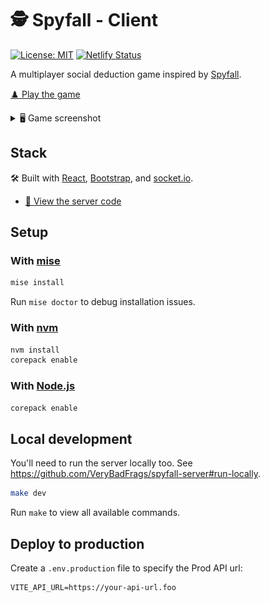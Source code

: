 # 🕵️ Spyfall - Client

[![License: MIT](https://img.shields.io/badge/license-MIT-green)](./LICENSE.txt)
[![Netlify Status](https://api.netlify.com/api/v1/badges/9533fa3b-785d-4ddb-ab13-366089f5d10b/deploy-status)](https://app.netlify.com/sites/heuristic-bartik-850df8/deploys)

A multiplayer social deduction game inspired by [Spyfall](https://hwint.ru/portfolio-item/spyfall/).

[♟️ Play the game](https://spyfall.verybadfrags.com)

<details>
    <summary>🖥️ Game screenshot</summary>
    <img alt="Game screenshot" src="docs/spyfall-example-01.png"/>
</details>

## Stack

🛠️ Built with [React](https://react.dev),
[Bootstrap](https://getbootstrap.com),
and [socket.io](https://socket.io).

- [💾 View the server code](https://github.com/VeryBadFrags/spyfall-server)

## Setup

### With [mise](https://mise.jdx.dev)

```sh
mise install
```

Run `mise doctor` to debug installation issues.

### With [nvm](https://github.com/nvm-sh/nvm)

```sh
nvm install
corepack enable
```

### With [Node.js](https://nodejs.org/)

```sh
corepack enable
```

## Local development

You'll need to run the server locally too. See <https://github.com/VeryBadFrags/spyfall-server#run-locally>.

```sh
make dev
```

Run `make` to view all available commands.

## Deploy to production

Create a `.env.production` file to specify the Prod API url:

```.env.production
VITE_API_URL=https://your-api-url.foo
```
